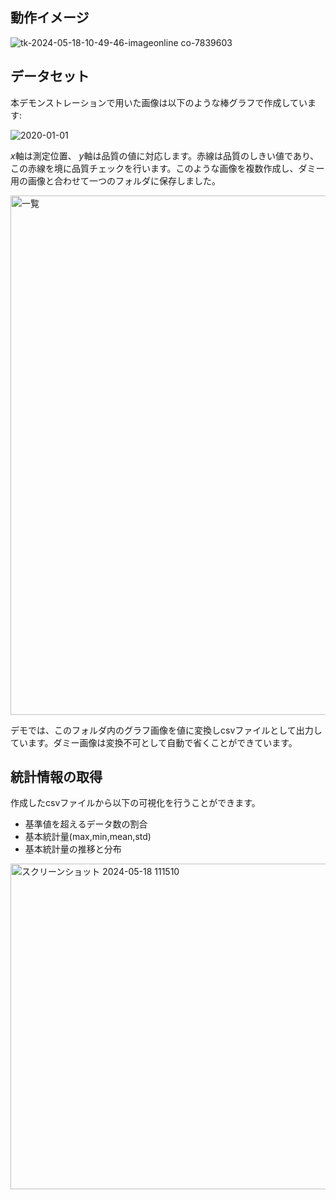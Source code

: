 ## 動作イメージ
![tk-2024-05-18-10-49-46-imageonline co-7839603](https://github.com/Yoohei1116/test/assets/164162238/f382d6da-b45b-46d9-9a24-fefb39b94b41)

## データセット
本デモンストレーションで用いた画像は以下のような棒グラフで作成しています:


![2020-01-01](https://github.com/Yoohei1116/test/assets/164162238/5112cadf-4d0c-4192-9585-d1596a1a288f)


$x$軸は測定位置、 $y$軸は品質の値に対応します。赤線は品質のしきい値であり、この赤線を境に品質チェックを行います。このような画像を複数作成し、ダミー用の画像と合わせて一つのフォルダに保存しました。

<img width="831" alt="一覧" src="https://github.com/Yoohei1116/test/assets/164162238/e386d965-fdbc-4944-848b-1b51196b0696">

デモでは、このフォルダ内のグラフ画像を値に変換しcsvファイルとして出力しています。ダミー画像は変換不可として自動で省くことができています。

## 統計情報の取得
作成したcsvファイルから以下の可視化を行うことができます。

- 基準値を超えるデータ数の割合
- 基本統計量(max,min,mean,std)
- 基本統計量の推移と分布

<img width="521" alt="スクリーンショット 2024-05-18 111510" src="https://github.com/Yoohei1116/test/assets/164162238/1b3ec5d5-4e41-4e51-867f-5e28007a51c5">
